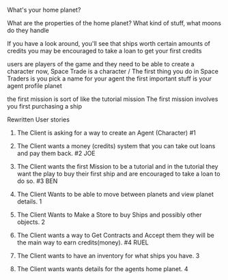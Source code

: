 What's your home planet? 

What are the properties of the home planet? What kind of stuff, what moons do they handle

If you have a look around, you'll see that ships worth certain amounts of credits you may be encouraged to take a loan to get your first credits 

users are players of the game and they need to be able to create a character now, Space Trade is a character / The first thing you do in Space Traders is you pick a name for your agent the first important stuff is your agent profile planet



the first mission is sort of like the tutorial mission The first mission involves you first purchasing a ship

Rewritten User stories

1. The Client is asking for a way to create an Agent (Character) #1

2. The Client wants a money (credits) system that you can take out loans and pay them back. #2 JOE

3. The Client wants the first Mission to be a tutorial and in the tutorial they want the play to buy their first ship and are encouraged to take a loan to do so. #3 BEN

4. The Client Wants to be able to move between planets and view planet details.  1

5. The Client Wants to Make a Store to buy Ships and possibly other objects. 2

6. The Client wants a way to Get Contracts and Accept them they will be the main way to earn credits(money). #4 RUEL

7. The Client wants to have an inventory for what ships you have.  3

8. The Client wants wants details for the agents home planet.  4
